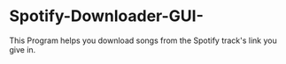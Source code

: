 # Spotify-Downloader-GUI-
This Program helps you download songs from the Spotify track's link you give in.
